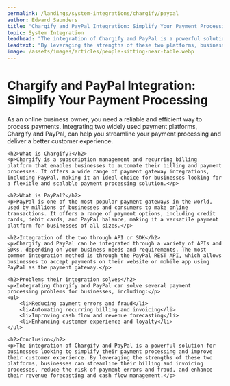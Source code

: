 ```yaml
---
permalink: /landings/system-integrations/chargify/paypal
author: Edward Saunders
title: "Chargify and PayPal Integration: Simplify Your Payment Processing"
topic: System Integration
leadhead: "The integration of Chargify and PayPal is a powerful solution for businesses looking to simplify their payment processing and improve their customer experience"
leadtext: "By leveraging the strengths of these two platforms, businesses can streamline their billing and invoicing processes, reduce the risk of payment errors and fraud, and enhance their revenue forecasting and cash flow management."
image: /assets/images/articles/people-sitting-near-table.webp
---
```

<div class="arttext">	<h1>Chargify and PayPal Integration: Simplify Your Payment Processing</h1>
	<p>As an online business owner, you need a reliable and efficient way to process payments. Integrating two widely used payment platforms, Chargify and PayPal, can help you streamline your payment processing and deliver a better customer experience.</p>

	<h2>What is Chargify?</h2>
	<p>Chargify is a subscription management and recurring billing platform that enables businesses to automate their billing and payment processes. It offers a wide range of payment gateway integrations, including PayPal, making it an ideal choice for businesses looking for a flexible and scalable payment processing solution.</p>

	<h2>What is PayPal?</h2>
	<p>PayPal is one of the most popular payment gateways in the world, used by millions of businesses and consumers to make online transactions. It offers a range of payment options, including credit cards, debit cards, and PayPal balance, making it a versatile payment platform for businesses of all sizes.</p>

	<h2>Integration of the two through API or SDK</h2>
	<p>Chargify and PayPal can be integrated through a variety of APIs and SDKs, depending on your business needs and requirements. The most common integration method is through the PayPal REST API, which allows businesses to accept payments on their website or mobile app using PayPal as the payment gateway.</p>

	<h2>Problems their integration solves</h2>
	<p>Integrating Chargify and PayPal can solve several payment processing problems for businesses, including:</p>
	<ul>
		<li>Reducing payment errors and fraud</li>
		<li>Automating recurring billing and invoicing</li>
		<li>Improving cash flow and revenue forecasting</li>
		<li>Enhancing customer experience and loyalty</li>
	</ul>

	<h2>Conclusion</h2>
	<p>The integration of Chargify and PayPal is a powerful solution for businesses looking to simplify their payment processing and improve their customer experience. By leveraging the strengths of these two platforms, businesses can streamline their billing and invoicing processes, reduce the risk of payment errors and fraud, and enhance their revenue forecasting and cash flow management.</p>
</div>